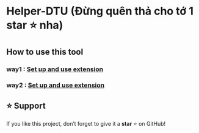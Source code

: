 # Helper-DTU (Đừng quên thả cho tớ 1  **star** ⭐ nha)

## How to use this tool

### way1 : <a href="https://drive.google.com/file/d/1izaC-KT653DjsJz6trBm9QahOl7nb5Cv/view?usp=sharing">Set up and use extension</a>
### way2 : <a href="https://docs.google.com/document/d/1poozYi9CYUKTFcLwejE_eWOHM8JD5fGW/edit?usp=sharing&ouid=112755623383095447446&rtpof=true&sd=true">Set up and use extension</a>

## ⭐ Support

If you like this project, don’t forget to give it a **star** ⭐ on GitHub!
